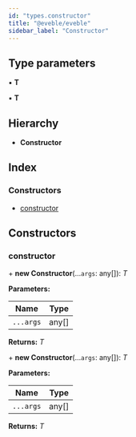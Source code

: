 ```yaml
---
id: "types.constructor"
title: "@eveble/eveble"
sidebar_label: "Constructor"
---
```


## Type parameters

▪ **T**

▪ **T**

## Hierarchy

* **Constructor**

## Index

### Constructors

* [constructor](types.constructor.md#constructor)

## Constructors

###  constructor

\+ **new Constructor**(...`args`: any[]): *T*

**Parameters:**

Name | Type |
------ | ------ |
`...args` | any[] |

**Returns:** *T*

\+ **new Constructor**(...`args`: any[]): *T*

**Parameters:**

Name | Type |
------ | ------ |
`...args` | any[] |

**Returns:** *T*
